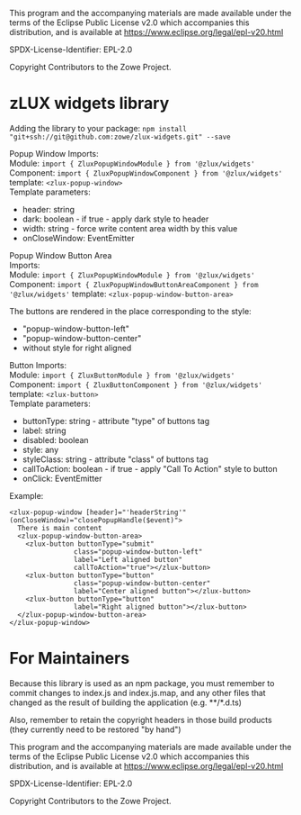 This program and the accompanying materials are
made available under the terms of the Eclipse Public License v2.0 which accompanies
this distribution, and is available at https://www.eclipse.org/legal/epl-v20.html

SPDX-License-Identifier: EPL-2.0

Copyright Contributors to the Zowe Project.

# zLUX widgets library

Adding the library to your package:
`npm install "git+ssh://git@github.com:zowe/zlux-widgets.git" --save`

Popup Window
Imports:  
Module: `import { ZluxPopupWindowModule } from '@zlux/widgets'`  
Component: `import { ZluxPopupWindowComponent } from '@zlux/widgets'` template: `<zlux-popup-window>`  
Template parameters:
- header: string
- dark: boolean - if true - apply dark style to header
- width: string - force write content area width by this value
- onCloseWindow: EventEmitter

Popup Window Button Area  
Imports:  
Module: `import { ZluxPopupWindowModule } from '@zlux/widgets'`  
Component: `import { ZluxPopupWindowButtonAreaComponent } from '@zlux/widgets'` template:   `<zlux-popup-window-button-area>`

The buttons are rendered in the place corresponding to the style:
-  "popup-window-button-left"
-  "popup-window-button-center"
-  without style for right aligned

Button
Imports:  
Module: `import { ZluxButtonModule } from '@zlux/widgets'`  
Component: `import { ZluxButtonComponent } from '@zlux/widgets'` template: `<zlux-button>`  
Template parameters:
- buttonType: string -  attribute "type" of buttons tag
- label: string
- disabled: boolean
- style: any
- styleClass: string - attribute "class" of buttons tag
- callToAction: boolean - if true - apply "Call To Action" style to button
- onClick: EventEmitter

Example:
```
<zlux-popup-window [header]="'headerString'" (onCloseWindow)="closePopupHandle($event)">
  There is main content
  <zlux-popup-window-button-area>
    <zlux-button buttonType="submit"
                class="popup-window-button-left"
                label="Left aligned button"
                callToAction="true"></zlux-button>
    <zlux-button buttonType="button"
                class="popup-window-button-center"
                label="Center aligned button"></zlux-button>
    <zlux-button buttonType="button"
                label="Right aligned button"></zlux-button>
  </zlux-popup-window-button-area>
</zlux-popup-window>
```
# For Maintainers
Because this library is used as an npm package, you must remember to commit changes to index.js and index.js.map, and any other files that changed as the result of building the application (e.g. **/*.d.ts)

Also, remember to retain the copyright headers in those build products (they currently need to be restored "by hand")


This program and the accompanying materials are
made available under the terms of the Eclipse Public License v2.0 which accompanies
this distribution, and is available at https://www.eclipse.org/legal/epl-v20.html

SPDX-License-Identifier: EPL-2.0

Copyright Contributors to the Zowe Project.
